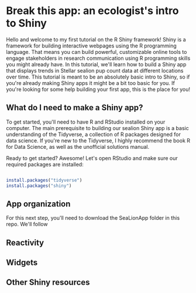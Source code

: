 # Break this app: an ecologist's intro to Shiny

Hello and welcome to my first tutorial on the R Shiny framework! Shiny is a framework for building interactive webpages using the R programming language. That means you can build powerful, customizable online tools to engage stakeholders in research communication using R programming skills you might already have. In this tutorial, we'll learn how to build a Shiny app that displays trends in Stellar sealion pup count data at different locations over time. This tutorial is meant to be an absolutely basic intro to Shiny, so if you're already making Shiny apps it might be a bit too basic for you. If you're looking for some help building your first app, this is the place for you! 

## What do I need to make a Shiny app?

To get started, you'll need to have R and RStudio installed on your computer. The main prerequisite to building our sealion Shiny app is a basic understanding of the Tidyverse, a collection of R packages designed for data science. If you're new to the Tidyverse, I highly recommend the book R for Data Science, as well as the unofficial solutions manual. 

Ready to get started? Awesome! Let's open RStudio and make sure our required packages are installed:  

```r

install.packages("tidyverse")
install.packages("shiny")
```

## App organization

For this next step, you'll need to download the SeaLionApp folder in this repo. We'll follow 


## Reactivity


## Widgets

## Other Shiny resources
